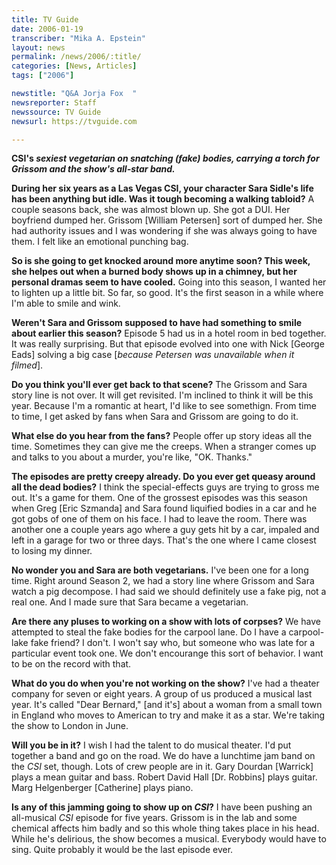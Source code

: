 ```yaml
---
title: TV Guide
date: 2006-01-19
transcriber: "Mika A. Epstein"
layout: news
permalink: /news/2006/:title/
categories: [News, Articles]
tags: ["2006"]

newstitle: "Q&A Jorja Fox  "
newsreporter: Staff
newssource: TV Guide
newsurl: https://tvguide.com

---
```


**CSI's *sexiest vegetarian on snatching (fake) bodies, carrying a torch for Grissom and the show's all-star band.***

**During her six years as a Las Vegas CSI, your character Sara Sidle's life has been anything but idle. Was it tough becoming a walking tabloid?** A couple seasons back, she was almost blown up. She got a DUI. Her boyfriend dumped her. Grissom [William Petersen] sort of dumped her. She had authority issues and I was wondering if she was always going to have them. I felt like an emotional punching bag.

**So is she going to get knocked around more anytime soon? This week, she helpes out when a burned body shows up in a chimney, but her personal dramas seem to have cooled.** Going into this season, I wanted her to lighten up a little bit. So far, so good. It's the first season in a while where I'm able to smile and wink.

**Weren't Sara and Grissom supposed to have had something to smile about earlier this season?** Episode 5 had us in a hotel room in bed together. It was really surprising. But that episode evolved into one with Nick [George Eads] solving a big case [*because Petersen was unavailable when it filmed*].

**Do you think you'll ever get back to that scene?** The Grissom and Sara story line is not over. It will get revisited. I'm inclined to think it will be this year. Because I'm a romantic at heart, I'd like to see somethign. From time to time, I get asked by fans when Sara and Grissom are going to do it.

**What else do you hear from the fans?** People offer up story ideas all the time. Sometimes they can give me the creeps. When a stranger comes up and talks to you about a murder, you're like, "OK. Thanks."

**The episodes are pretty creepy already. Do you ever get queasy around all the dead bodies?** I think the special-effects guys are trying to gross me out. It's a game for them. One of the grossest episodes was this season when Greg [Eric Szmanda] and Sara found liquified bodies in a car and he got gobs of one of them on his face. I had to leave the room. There was another one a couple years ago where a guy gets hit by a car, impaled and left in a garage for two or three days. That's the one where I came closest to losing my dinner.

**No wonder you and Sara are both vegetarians.** I've been one for a long time. Right around Season 2, we had a story line where Grissom and Sara watch a pig decompose. I had said we should definitely use a fake pig, not a real one. And I made sure that Sara became a vegetarian.

**Are there any pluses to working on a show with lots of corpses?** We have attempted to steal the fake bodies for the carpool lane. Do I have a carpool-lake fake friend? I don't. I won't say who, but someone who was late for a particular event took one. We don't encourange this sort of behavior. I want to be on the record with that.

**What do you do when you're not working on the show?** I've had a theater company for seven or eight years. A group of us produced a musical last year. It's called "Dear Bernard," [and it's] about a woman from a small town in England who moves to American to try and make it as a star. We're taking the show to London in June.

**Will you be in it?** I wish I had the talent to do musical theater. I'd put together a band and go on the road. We do have a lunchtime jam band on the *CSI* set, though. Lots of crew people are in it. Gary Dourdan [Warrick] plays a mean guitar and bass. Robert David Hall [Dr. Robbins] plays guitar. Marg Helgenberger [Catherine] plays piano.

**Is any of this jamming going to show up on *CSI*?** I have been pushing an all-musical *CSI* episode for five years. Grissom is in the lab and some chemical affects him badly and so this whole thing takes place in his head. While he's delirious, the show becomes a musical. Everybody would have to sing. Quite probably it would be the last episode ever.
